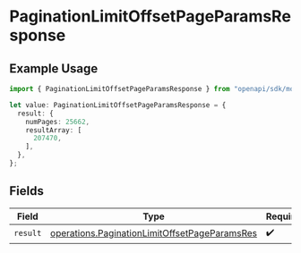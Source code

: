 # PaginationLimitOffsetPageParamsResponse

## Example Usage

```typescript
import { PaginationLimitOffsetPageParamsResponse } from "openapi/sdk/models/operations";

let value: PaginationLimitOffsetPageParamsResponse = {
  result: {
    numPages: 25662,
    resultArray: [
      207470,
    ],
  },
};
```

## Fields

| Field                                                                                                                 | Type                                                                                                                  | Required                                                                                                              | Description                                                                                                           |
| --------------------------------------------------------------------------------------------------------------------- | --------------------------------------------------------------------------------------------------------------------- | --------------------------------------------------------------------------------------------------------------------- | --------------------------------------------------------------------------------------------------------------------- |
| `result`                                                                                                              | [operations.PaginationLimitOffsetPageParamsRes](../../../sdk/models/operations/paginationlimitoffsetpageparamsres.md) | :heavy_check_mark:                                                                                                    | N/A                                                                                                                   |
